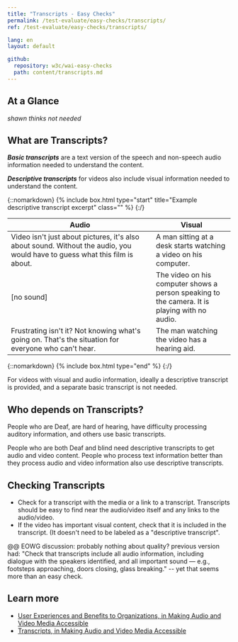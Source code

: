 ```yaml
---
title: "Transcripts - Easy Checks"
permalink: /test-evaluate/easy-checks/transcripts/
ref: /test-evaluate/easy-checks/transcripts/

lang: en
layout: default

github:
  repository: w3c/wai-easy-checks
  path: content/transcripts.md
---
```


## At a Glance
_shawn thinks not needed_

## What are Transcripts?

_**Basic transcripts**_ are a text version of the speech and non-speech audio information needed to understand the content.

_**Descriptive transcripts**_ for videos also include visual information needed to understand the content.

{::nomarkdown}
{% include box.html type="start" title="Example descriptive transcript excerpt" class="" %}
{:/}

<table>
  <thead>
    <tr>
      <th width="65%">Audio</th>
      <th>Visual</th>
    </tr>
  </thead>
  <tbody>
    <tr>
      <td>Video isn't just about pictures, it's also about sound. Without the audio, you would have to guess what this film is about.</td>
      <td>A man sitting at a desk starts watching a video on his computer.<br></td>
    </tr>
    <tr>
      <td>[no sound]</td>
      <td>The video on his computer shows a person speaking to the camera. It is playing with no audio.</td>
    </tr>
    <tr>
      <td>Frustrating isn't it? Not knowing what's going on. That's the situation for everyone who can't hear.</td>
      <td>The man watching the video has a hearing aid.</td>
    </tr>
  </tbody>
</table>

{::nomarkdown}
{% include box.html type="end" %}
{:/}

For videos with visual and audio information, ideally a descriptive transcript is provided, and a separate basic transcript is not needed.

## Who depends on Transcripts?

People who are Deaf, are hard of hearing, have difficulty processing auditory information, and others use basic transcripts.

People who are both Deaf and blind need descriptive transcripts to get audio and video content. People who process text information better than they process audio and video information also use descriptive transcripts.

## Checking Transcripts

* Check for a transcript with the media or a link to a transcript. Transcripts should be easy to find near the audio/video itself and any links to the audio/video.
* If the video has important visual content, check that it is included in the transcript. (It doesn't need to be labeled as a "descriptive transcript".

@@ EOWG discussion: probably nothing about quality? previous version had: "Check that transcripts include all audio information, including dialogue with the speakers identified, and all important sound — e.g., footsteps approaching, doors closing, glass breaking." -- yet that seems more than an easy check.

## Learn more

* [User Experiences and Benefits to Organizations, in Making Audio and Video Media Accessible](/media/av/users-orgs/)
* [Transcripts, in Making Audio and Video Media Accessible](/media/av/transcripts/)
